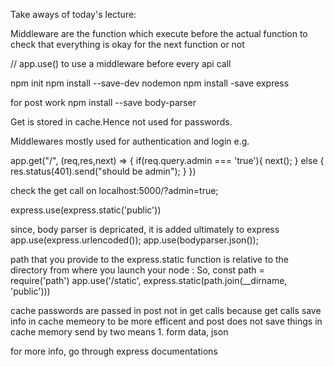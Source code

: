 Take aways of today's lecture:

Middleware are the function which execute before the actual function to check that everything is okay for the next function or not 

// app.use() to use a middleware before every api call


npm init 
npm install --save-dev nodemon 
npm install -save express

for post work 
npm install --save body-parser

Get is stored in cache.Hence not used for passwords.


Middlewares mostly used for authentication and login e.g.

app.get("/", (req,res,next) => {
   if(req.query.admin === 'true'){
       next();
   }
   else {
       res.status(401).send("should be admin");
   }
})

check the get call on localhost:5000/?admin=true;

express.use(express.static('public'))

since, body parser is depricated, it is added ultimately to express
app.use(express.urlencoded());
app.use(bodyparser.json());

path that you provide to the express.static function is relative to the directory from where you launch your node :
So,
const path = require('path')
app.use('/static', express.static(path.join(__dirname, 'public')))

cache 
passwords are passed in post not in get calls because get calls save info in cache memeory to be more efficent and post does not save things in cache memory 
send by two means 1. form data, json 

for more info, go through express documentations
